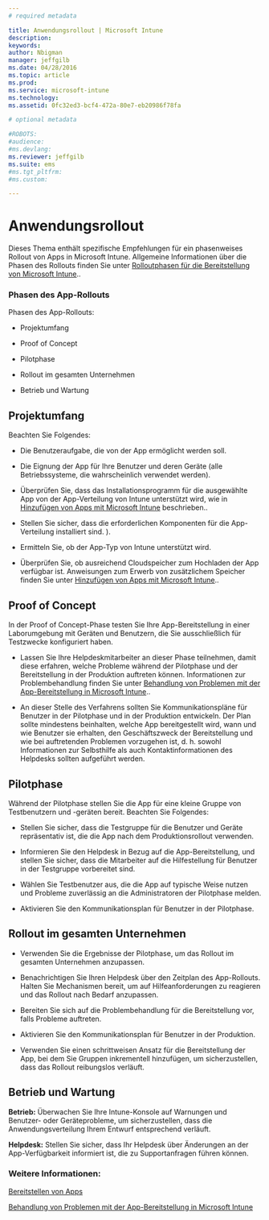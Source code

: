 ```yaml
---
# required metadata

title: Anwendungsrollout | Microsoft Intune
description:
keywords:
author: Nbigman
manager: jeffgilb
ms.date: 04/28/2016
ms.topic: article
ms.prod:
ms.service: microsoft-intune
ms.technology:
ms.assetid: 0fc32ed3-bcf4-472a-80e7-eb20986f78fa

# optional metadata

#ROBOTS:
#audience:
#ms.devlang:
ms.reviewer: jeffgilb
ms.suite: ems
#ms.tgt_pltfrm:
#ms.custom:

---
```


# Anwendungsrollout
Dieses Thema enthält spezifische Empfehlungen für ein phasenweises Rollout von Apps in Microsoft Intune. Allgemeine Informationen über die Phasen des Rollouts finden Sie unter [Rolloutphasen für die Bereitstellung von Microsoft Intune](rollout-phases-for-microsoft-intune-deployment.md)..

### Phasen des App-Rollouts
Phasen des App-Rollouts:

-   Projektumfang

-   Proof of Concept

-   Pilotphase

-   Rollout im gesamten Unternehmen

-   Betrieb und Wartung

## Projektumfang
Beachten Sie Folgendes:

-   Die Benutzeraufgabe, die von der App ermöglicht werden soll.

-   Die Eignung der App für Ihre Benutzer und deren Geräte (alle Betriebssysteme, die wahrscheinlich verwendet werden).

-   Überprüfen Sie, dass das Installationsprogramm für die ausgewählte App von der App-Verteilung von Intune unterstützt wird, wie in [Hinzufügen von Apps mit Microsoft Intune](/intune/deploy-use/add-apps) beschrieben..

-   Stellen Sie sicher, dass die erforderlichen Komponenten für die App-Verteilung installiert sind. <!---, as described in [Plan for app deployment in Microsoft Intune](plan-for-app-deployment-in-microsoft-intune.md--->).

-   Ermitteln Sie, ob der App-Typ von Intune unterstützt wird.

-   Überprüfen Sie, ob ausreichend Cloudspeicher zum Hochladen der App verfügbar ist. Anweisungen zum Erwerb von zusätzlichem Speicher finden Sie unter [Hinzufügen von Apps mit Microsoft Intune](/intune/deploy-use/add-apps)..

## Proof of Concept
In der Proof of Concept-Phase testen Sie Ihre App-Bereitstellung in einer Laborumgebung mit Geräten und Benutzern, die Sie ausschließlich für Testzwecke konfiguriert haben.

-   Lassen Sie Ihre Helpdeskmitarbeiter an dieser Phase teilnehmen, damit diese erfahren, welche Probleme während der Pilotphase und der Bereitstellung in der Produktion auftreten können. Informationen zur Problembehandlung finden Sie unter [Behandlung von Problemen mit der App-Bereitstellung in Microsoft Intune](/intune/troubleshoot/troubleshoot-app-deployment-problems-in-microsoft-intune)..

-   An dieser Stelle des Verfahrens sollten Sie Kommunikationspläne für Benutzer in der Pilotphase und in der Produktion entwickeln. Der Plan sollte mindestens beinhalten, welche App bereitgestellt wird, wann und wie Benutzer sie erhalten, den Geschäftszweck der Bereitstellung und wie bei auftretenden Problemen vorzugehen ist, d. h. sowohl Informationen zur Selbsthilfe als auch Kontaktinformationen des Helpdesks sollten aufgeführt werden.

## Pilotphase
Während der Pilotphase stellen Sie die App für eine kleine Gruppe von Testbenutzern und -geräten bereit. Beachten Sie Folgendes:

-   Stellen Sie sicher, dass die Testgruppe für die Benutzer und Geräte repräsentativ ist, die die App nach dem Produktionsrollout verwenden.

-   Informieren Sie den Helpdesk in Bezug auf die App-Bereitstellung, und stellen Sie sicher, dass die Mitarbeiter auf die Hilfestellung für Benutzer in der Testgruppe vorbereitet sind.

-   Wählen Sie Testbenutzer aus, die die App auf typische Weise nutzen und Probleme zuverlässig an die Administratoren der Pilotphase melden.

-   Aktivieren Sie den Kommunikationsplan für Benutzer in der Pilotphase.

## Rollout im gesamten Unternehmen

-   Verwenden Sie die Ergebnisse der Pilotphase, um das Rollout im gesamten Unternehmen anzupassen.

-   Benachrichtigen Sie Ihren Helpdesk über den Zeitplan des App-Rollouts. Halten Sie Mechanismen bereit, um auf Hilfeanforderungen zu reagieren und das Rollout nach Bedarf anzupassen.

-   Bereiten Sie sich auf die Problembehandlung für die Bereitstellung vor, falls Probleme auftreten.

-   Aktivieren Sie den Kommunikationsplan für Benutzer in der Produktion.

-   Verwenden Sie einen schrittweisen Ansatz für die Bereitstellung der App, bei dem Sie Gruppen inkrementell hinzufügen, um sicherzustellen, dass das Rollout reibungslos verläuft.

## Betrieb und Wartung
**Betrieb:** Überwachen Sie Ihre Intune-Konsole auf Warnungen und Benutzer- oder Geräteprobleme, um sicherzustellen, dass die Anwendungsverteilung Ihrem Entwurf entsprechend verläuft.

**Helpdesk:** Stellen Sie sicher, dass Ihr Helpdesk über Änderungen an der App-Verfügbarkeit informiert ist, die zu Supportanfragen führen können.

### Weitere Informationen:
[Bereitstellen von Apps](/intune/deploy-use/deploy-apps)

[Behandlung von Problemen mit der App-Bereitstellung in Microsoft Intune](/intune/troubleshoot/troubleshoot-app-deployment-problems-in-microsoft-intune)


<!--HONumber=May16_HO1-->


